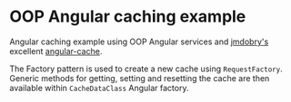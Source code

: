 # OOP Angular caching example

Angular caching example using OOP Angular services and [jmdobry's](https://github.com/jmdobry) excellent [angular-cache](https://github.com/jmdobry/angular-cache).

The Factory pattern is used to create a new cache using `RequestFactory`. Generic methods for getting, setting and resetting the cache are then available within `CacheDataClass` Angular factory.
